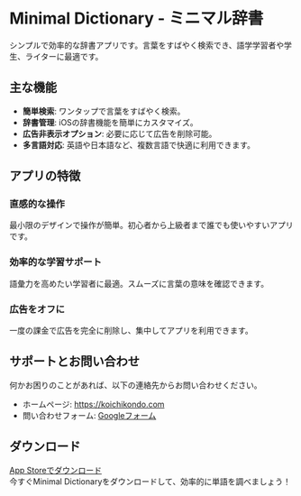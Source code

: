 # Minimal Dictionary - ミニマル辞書
シンプルで効率的な辞書アプリです。言葉をすばやく検索でき、語学学習者や学生、ライターに最適です。
## 主な機能
- **簡単検索**: ワンタップで言葉をすばやく検索。
- **辞書管理**: iOSの辞書機能を簡単にカスタマイズ。
- **広告非表示オプション**: 必要に応じて広告を削除可能。
- **多言語対応**: 英語や日本語など、複数言語で快適に利用できます。
## アプリの特徴
### 直感的な操作
最小限のデザインで操作が簡単。初心者から上級者まで誰でも使いやすいアプリです。
### 効率的な学習サポート
語彙力を高めたい学習者に最適。スムーズに言葉の意味を確認できます。
### 広告をオフに
一度の課金で広告を完全に削除し、集中してアプリを利用できます。
## サポートとお問い合わせ
何かお困りのことがあれば、以下の連絡先からお問い合わせください。
- ホームページ: https://koichikondo.com
- 問い合わせフォーム: [Googleフォーム](https://forms.gle/M5kwbKQJ5SQz1bKF9)
## ダウンロード
[App Storeでダウンロード](https://apps.apple.com/jp/app/minimal-dictionary/id6738939116?l=jp-jp)  
今すぐMinimal Dictionaryをダウンロードして、効率的に単語を調べましょう！